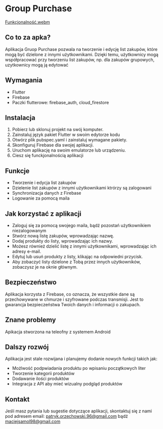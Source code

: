 # Group Purchase

 [Funkcjonalność.webm](https://user-images.githubusercontent.com/105966932/214914551-ed69c167-542a-4bc2-829a-a142c3fec4c1.webm)


## Co to za apka?
Aplikacja Gruop Purchase pozwala na tworzenie i edycję list zakupów, które mogą być dzielone z innymi użytkownikami. Dzięki temu, użytkownicy mogą współpracować przy tworzeniu list zakupów, np. dla zakupów grupowych, uzytkownicy mogą ją edytować

## Wymagania
* Flutter
* Firebase
* Paczki flutterowe: firebase_auth, cloud_firestore

## Instalacja
1. Pobierz lub sklonuj projekt na swój komputer.
2. Zainstaluj język pakiet Flutter w swoim edytorze kodu
3. Otwórz plik pubspec.yaml i zainstaluj wymagane pakiety.
4. Skonfiguruj Firebase dla swojej aplikacji.
5. Uruchom aplikację na swoim emulatorze lub urządzeniu.
6. Ciesz się funckjonalnością aplikacji

## Funkcje
* Tworzenie i edycja list zakupów
* Dzielenie list zakupów z innymi użytkownikami ktrórzy są zalogowani
* Synchronizacja danych z Firebase
* Logowanie za pomocą maila 

## Jak korzystać z aplikacji
* Zaloguj się za pomocą swojego maila, bądź pozostań użytkownikiem niezalogowanym
* Stwórz nową listę zakupów, wprowadzając nazwę.
* Dodaj produkty do listy, wprowadzając ich nazwy.
* Możesz również dzielić listę z innymi użytkownikami, wprowadzając ich adresy e-mail.
* Edytuj lub usuń produkty z listy, klikając na odpowiedni przycisk.
* Aby zobaczyć listy dzielone z Tobą przez innych użytkowników, zobaczysz je na oknie głównym.

## Bezpieczeństwo
Aplikacja korzysta z Firebase, co oznacza, że wszystkie dane są przechowywane w chmurze i szyfrowane podczas transmisji. Jest to gwarancja bezpieczeństwa Twoich danych i informacji o zakupach.

## Znane problemy
Apikacja stworzona na teleofny z systemem Android

## Dalszy rozwój
Aplikacja jest stale rozwijana i planujemy dodanie nowych funkcji takich jak:
* Możlwość podpwiadania produktu po wpisaniu początkowych liter
* Tworzenie kategorii produktów
* Dodawanie ilości produktów
* Integracja z API aby mieć wizualny podgląd produktów



## Kontakt
Jeśli masz pytania lub sugestie dotyczące aplikacji, skontaktuj się z nami pod adresem email: patryk.orzechowski.96@gmail.com bądź maciejsamol98@gmail.com
